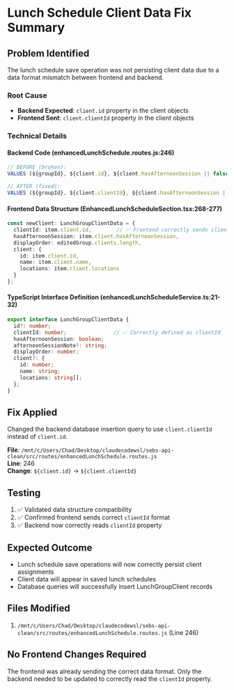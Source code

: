 # Lunch Schedule Client Data Fix Summary

## Problem Identified
The lunch schedule save operation was not persisting client data due to a data format mismatch between frontend and backend.

### Root Cause
- **Backend Expected**: `client.id` property in the client objects
- **Frontend Sent**: `client.clientId` property in the client objects

### Technical Details

#### Backend Code (enhancedLunchSchedule.routes.js:246)
```javascript
// BEFORE (broken):
VALUES (${groupId}, ${client.id}, ${client.hasAfternoonSession || false}, ${i})

// AFTER (fixed):
VALUES (${groupId}, ${client.clientId}, ${client.hasAfternoonSession || false}, ${i})
```

#### Frontend Data Structure (EnhancedLunchScheduleSection.tsx:268-277)
```typescript
const newClient: LunchGroupClientData = {
  clientId: item.client.id,        // ✅ Frontend correctly sends clientId
  hasAfternoonSession: item.client.hasAfternoonSession,
  displayOrder: editedGroup.clients.length,
  client: {
    id: item.client.id,
    name: item.client.name,
    locations: item.client.locations
  }
};
```

#### TypeScript Interface Definition (enhancedLunchScheduleService.ts:21-32)
```typescript
export interface LunchGroupClientData {
  id?: number;
  clientId: number;               // ✅ Correctly defined as clientId
  hasAfternoonSession: boolean;
  afternoonSessionNote?: string;
  displayOrder: number;
  client?: {
    id: number;
    name: string;
    locations: string[];
  };
}
```

## Fix Applied
Changed the backend database insertion query to use `client.clientId` instead of `client.id`.

**File**: `/mnt/c/Users/Chad/Desktop/claudecodewsl/sebs-api-clean/src/routes/enhancedLunchSchedule.routes.js`  
**Line**: 246  
**Change**: `${client.id}` → `${client.clientId}`

## Testing
1. ✅ Validated data structure compatibility
2. ✅ Confirmed frontend sends correct `clientId` format
3. ✅ Backend now correctly reads `clientId` property

## Expected Outcome
- Lunch schedule save operations will now correctly persist client assignments
- Client data will appear in saved lunch schedules
- Database queries will successfully insert LunchGroupClient records

## Files Modified
1. `/mnt/c/Users/Chad/Desktop/claudecodewsl/sebs-api-clean/src/routes/enhancedLunchSchedule.routes.js` (Line 246)

## No Frontend Changes Required
The frontend was already sending the correct data format. Only the backend needed to be updated to correctly read the `clientId` property.
